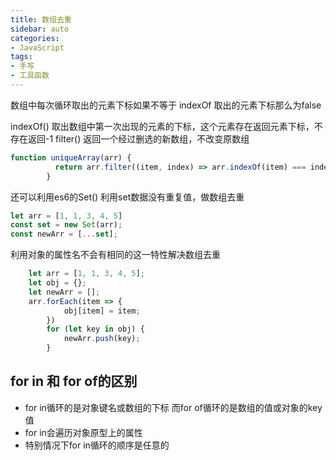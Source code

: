 ```yaml
---
title: 数组去重
sidebar: auto
categories:
- JavaScript
tags:
- 手写
- 工具函数
---
```

数组中每次循环取出的元素下标如果不等于 indexOf 取出的元素下标那么为false

indexOf() 取出数组中第一次出现的元素的下标，这个元素存在返回元素下标，不存在返回-1
filter() 返回一个经过删选的新数组，不改变原数组

``` js
function uniqueArray(arr) {
		  return arr.filter((item, index) => arr.indexOf(item) === index);
		}
```

还可以利用es6的Set() 利用set数据没有重复值，做数组去重
``` js
let arr = [1, 1, 3, 4, 5]
const set = new Set(arr);
const newArr = [...set];
```
利用对象的属性名不会有相同的这一特性解决数组去重

``` js
    let arr = [1, 1, 3, 4, 5];
    let obj = {};
    let newArr = [];
    arr.forEach(item => {
			obj[item] = item;
		})
		for (let key in obj) {
			newArr.push(key);
		}
```

## for in 和 for of的区别
- for in循环的是对象键名或数组的下标 而for of循环的是数组的值或对象的key值
- for in会遍历对象原型上的属性
- 特别情况下for in循环的顺序是任意的